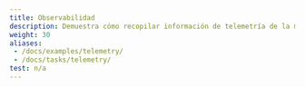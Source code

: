 ```yaml
---
title: Observabilidad
description: Demuestra cómo recopilar información de telemetría de la malla.
weight: 30
aliases:
 - /docs/examples/telemetry/
 - /docs/tasks/telemetry/
test: n/a
---
```

